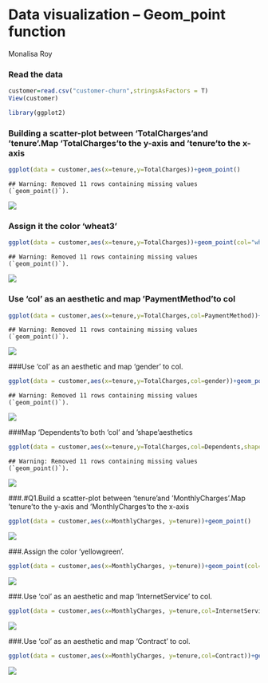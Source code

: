 Data visualization – Geom_point function
================
Monalisa Roy

### Read the data

``` r
customer=read.csv("customer-churn",stringsAsFactors = T)
View(customer)

library(ggplot2)
```

### Building a scatter-plot between ‘TotalCharges’and ’tenure’.Map ’TotalCharges’to the y-axis and ’tenure’to the x-axis

``` r
ggplot(data = customer,aes(x=tenure,y=TotalCharges))+geom_point()
```

    ## Warning: Removed 11 rows containing missing values (`geom_point()`).

![](geom_point_function_files/figure-gfm/unnamed-chunk-2-1.png)<!-- -->

### Assign it the color ‘wheat3’

``` r
ggplot(data = customer,aes(x=tenure,y=TotalCharges))+geom_point(col="wheat3")
```

    ## Warning: Removed 11 rows containing missing values (`geom_point()`).

![](geom_point_function_files/figure-gfm/unnamed-chunk-3-1.png)<!-- -->

### Use ‘col’ as an aesthetic and map ’PaymentMethod’to col

``` r
ggplot(data = customer,aes(x=tenure,y=TotalCharges,col=PaymentMethod))+geom_point()
```

    ## Warning: Removed 11 rows containing missing values (`geom_point()`).

![](geom_point_function_files/figure-gfm/unnamed-chunk-4-1.png)<!-- -->

###Use ‘col’ as an aesthetic and map ‘gender’ to col.

``` r
ggplot(data = customer,aes(x=tenure,y=TotalCharges,col=gender))+geom_point()
```

    ## Warning: Removed 11 rows containing missing values (`geom_point()`).

![](geom_point_function_files/figure-gfm/unnamed-chunk-5-1.png)<!-- -->

###Map ‘Dependents’to both ’col’ and ’shape’aesthetics

``` r
ggplot(data = customer,aes(x=tenure,y=TotalCharges,col=Dependents,shape=Dependents))+geom_point()
```

    ## Warning: Removed 11 rows containing missing values (`geom_point()`).

![](geom_point_function_files/figure-gfm/unnamed-chunk-6-1.png)<!-- -->

###.#Q1.Build a scatter-plot between ‘tenure’and ’MonthlyCharges’.Map
’tenure’to the y-axis and ’MonthlyCharges’to the x-axis

``` r
ggplot(data = customer,aes(x=MonthlyCharges, y=tenure))+geom_point()
```

![](geom_point_function_files/figure-gfm/unnamed-chunk-7-1.png)<!-- -->

###.Assign the color ‘yellowgreen’.

``` r
ggplot(data = customer,aes(x=MonthlyCharges, y=tenure))+geom_point(col="yellowgreen")
```

![](geom_point_function_files/figure-gfm/unnamed-chunk-8-1.png)<!-- -->

###.Use ‘col’ as an aesthetic and map ‘InternetService’ to col.

``` r
ggplot(data = customer,aes(x=MonthlyCharges, y=tenure,col=InternetService))+geom_point()
```

![](geom_point_function_files/figure-gfm/unnamed-chunk-9-1.png)<!-- -->

###.Use ‘col’ as an aesthetic and map ‘Contract’ to col.

``` r
ggplot(data = customer,aes(x=MonthlyCharges, y=tenure,col=Contract))+geom_point()
```

![](geom_point_function_files/figure-gfm/unnamed-chunk-10-1.png)<!-- -->

